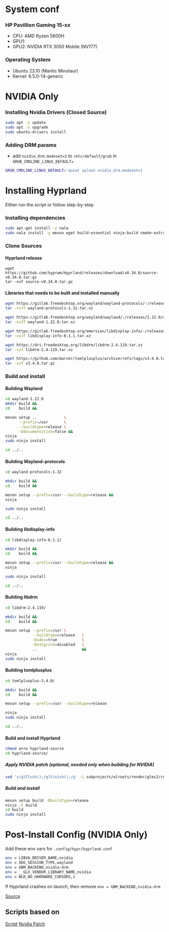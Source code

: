 # System conf
### HP Pavillion Gaming 15-xx
- CPU: AMD Ryzen 5600H
- GPU1:
- GPU2: NVIDIA RTX 3050 Mobile (NV177)

### Operating System
- Ubuntu 23.10 (Mantic Minotaur)
- Kernel: 6.5.0-14-generic

# NVIDIA Only
### Installing Nvidia Drivers (Closed Source)
```bash
sudo apt -y update
sudo apt -y upgrade
sudo ubuntu-drivers install
```
### Adding DRM params  
- add `nvidia_drm.modeset=1` to `/etc/default/grub` in `GRUB_CMDLINE_LINUX_DEFAULT=`
```bash
GRUB_CMDLINE_LINUX_DEFAULT='quiet splash nvidia_drm.modeset=1
```

# Installing Hyprland
Either run the script or follow step-by-step

### Installing dependencies
```bash
sudo apt-get install -y nala
sudo nala install -y meson wget build-essential ninja-build cmake-extras cmake gettext gettext-base fontconfig libfontconfig-dev libffi-dev libxml2-dev libdrm-dev libxkbcommon-x11-dev libxkbregistry-dev libxkbcommon-dev libpixman-1-dev libudev-dev libseat-dev seatd libxcb-dri3-dev libvulkan-dev libvulkan-volk-dev  vulkan-validationlayers-dev libvkfft-dev libgulkan-dev libegl-dev libgles2 libegl1-mesa-dev glslang-tools libinput-bin libinput-dev libxcb-composite0-dev libavutil-dev libavcodec-dev libavformat-dev libxcb-ewmh2 libxcb-ewmh-dev libxcb-present-dev libxcb-icccm4-dev libxcb-render-util0-dev libxcb-res0-dev libxcb-xinput-dev libpango1.0-dev xdg-desktop-portal-wlr hwdata libwlroots-dev libliftoff-dev libinput-tools
```

### Clone Sources
#### Hyprland release
```
wget https://github.com/hyprwm/Hyprland/releases/download/v0.34.0/source-v0.34.0.tar.gz
tar -xvf source-v0.34.0.tar.gz
```
#### Libraries that needs to be built and installed manually
```bash
wget https://gitlab.freedesktop.org/wayland/wayland-protocols/-/releases/1.32/downloads/wayland-protocols-1.32.tar.xz
tar -xvJf wayland-protocols-1.32.tar.xz

wget https://gitlab.freedesktop.org/wayland/wayland/-/releases/1.22.0/downloads/wayland-1.22.0.tar.xz
tar -xvJf wayland-1.22.0.tar.xz

wget https://gitlab.freedesktop.org/emersion/libdisplay-info/-/releases/0.1.1/downloads/libdisplay-info-0.1.1.tar.xz
tar -xvJf libdisplay-info-0.1.1.tar.xz

wget https://dri.freedesktop.org/libdrm/libdrm-2.4.119.tar.xz
tar -xvf libdrm-2.4.119.tar.xz

wget https://github.com/marzer/tomlplusplus/archive/refs/tags/v3.4.0.tar.gz
tar -xvf v3.4.0.tar.gz
```

### Build and install
#### Building Wayland
```bash
cd wayland-1.22.0
mkdir build &&
cd    build &&

meson setup ..            \
      --prefix=/usr       \
      --buildtype=release \
      -Ddocumentation=false &&
ninja
sudo ninja install

cd ../..
```

#### Building Wayland-protocols
```bash
cd wayland-protocols-1.32

mkdir build &&
cd    build &&

meson setup --prefix=/usr --buildtype=release &&
ninja

sudo ninja install

cd ../..
```

#### Building libdisplay-info
```bash
cd libdisplay-info-0.1.1/

mkdir build &&
cd    build &&

meson setup --prefix=/usr --buildtype=release &&
ninja

sudo ninja install

cd ../..
```

#### Building libdrm
```bash
cd libdrm-2.4.119/

mkdir build &&
cd    build &&

meson setup --prefix=/usr \
            --buildtype=release   \
            -Dudev=true           \
            -Dvalgrind=disabled   \
            ..                    &&
ninja
sudo ninja install
```

#### Building tomlplusplus
```bash
cd tomlplusplus-3.4.0/

mkdir build &&
cd    build &&

meson setup --prefix=/usr --buildtype=release

ninja
sudo ninja install

cd ../..
```

#### Build and install Hyprland
```bash
chmod a+rw hyprland-source
cd hyprland-source/
```

##### Apply NVIDIA patch (optional, needed only when building for NVIDIA)
```bash
sed 's/glFlush();/glFinish();/g' -i subprojects/wlroots/render/gles2/renderer.c
```
##### Build and install
```bash
meson setup build -Dbuildtype=release
ninja -C build
cd build
sudo ninja install
```

# Post-Install Config (NVIDIA Only)
Add these env vars for `.config/hypr/hyprland.conf`
```bash
env = LIBVA_DRIVER_NAME,nvidia
env = XDG_SESSION_TYPE,wayland
env = GBM_BACKEND,nvidia-drm
env = __GLX_VENDOR_LIBRARY_NAME,nvidia
env = WLR_NO_HARDWARE_CURSORS,1
```
If Hyprland crashes on launch, then remove `env = GBM_BACKEND,nvidia-drm`

[Source](https://wiki.hyprland.org/Nvidia/)

## Scripts based on
[Script](https://gist.github.com/Vertecedoc4545/3b077301299c20c5b9b4db00f4ca6000)
[Nvidia Patch](https://gist.github.com/Vertecedoc4545/07a9624924ac3e03ff0ab2d5e3616955#file-nvidia-partching-hyprland-ubuntu-md)
